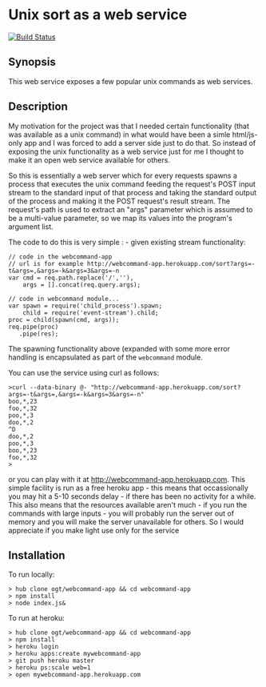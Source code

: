 Unix sort as a web service
=====

[![Build Status](https://travis-ci.org/ogt/webcommand-app.png)](https://travis-ci.org/ogt/webcommand-app)

## Synopsis

This web service exposes a few popular unix commands as web services. 

## Description

My motivation for the project was that I needed certain functionality (that was available as a unix command) in what would have been a simle html/js-only app 
and I was forced to add a server side just to do that. So instead of exposing the unix functionality as a web service just for me
I thought to make it an open web service available for others.

So this is essentially  a web server which for every requests spawns a process that executes the unix command
feeding the request's POST input stream to the standard input of that process and taking the standard output of the process and making it the POST request's result stream.
The request's path is used to extract an "args" parameter which is assumed to be a multi-value parameter, so we map its values into the program's argument list. 

The code to do this is very simple :  - given existing stream functionality:

    // code in the webcommand-app 
    // url is for example http://webcommand-app.herokuapp.com/sort?args=-t&args=,&args=-k&args=3&args=-n
    var cmd = req.path.replace('/',''), 
        args = [].concat(req.query.args);
    
    // code in webcommand module...
    var spawn = require('child_process').spawn;
        child = require('event-stream').child;
    proc = child(spawn(cmd, args));
    req.pipe(proc)
       .pipe(res);

The spawning functionality above (expanded with some more error handling is encapsulated as part of the `webcommand` module.

You can use the service using curl as follows:
```
>curl --data-binary @- "http://webcommand-app.herokuapp.com/sort?args=-t&args=,&args=-k&args=3&args=-n"
boo,*,23
foo,*,32
poo,*,3
doo,*,2
^D
doo,*,2
poo,*,3
boo,*,23
foo,*,32
>
```
or you can play with it at http://webcommand-app.herokuapp.com. 
This simple facility is run as a free heroku app - this means that occassionally you may hit a 5-10 seconds delay - if there has been no activity for a while.
This also means that the resources available aren't much - if you run the commands with large inputs - you will probably run the server out of memory and you will make the server unavailable for others. So I would appreciate if you make light use only for the service

## Installation

To run locally:

    > hub clone ogt/webcommand-app && cd webcommand-app
    > npm install
    > node index.js&

To run at heroku:

    > hub clone ogt/webcommand-app && cd webcommand-app
    > npm install
    > heroku login
    > heroku apps:create mywebcommand-app
    > git push heroku master
    > heroku ps:scale web=1
    > open mywebcommand-app.herokuapp.com

